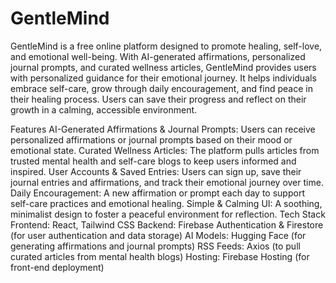# GentleMind

GentleMind is a free online platform designed to promote healing, self-love, and emotional well-being. With AI-generated affirmations, personalized journal prompts, and curated wellness articles, GentleMind provides users with personalized guidance for their emotional journey. It helps individuals embrace self-care, grow through daily encouragement, and find peace in their healing process. Users can save their progress and reflect on their growth in a calming, accessible environment.

Features
AI-Generated Affirmations & Journal Prompts: Users can receive personalized affirmations or journal prompts based on their mood or emotional state.
Curated Wellness Articles: The platform pulls articles from trusted mental health and self-care blogs to keep users informed and inspired.
User Accounts & Saved Entries: Users can sign up, save their journal entries and affirmations, and track their emotional journey over time.
Daily Encouragement: A new affirmation or prompt each day to support self-care practices and emotional healing.
Simple & Calming UI: A soothing, minimalist design to foster a peaceful environment for reflection.
Tech Stack
Frontend: React, Tailwind CSS
Backend: Firebase Authentication & Firestore (for user authentication and data storage)
AI Models: Hugging Face (for generating affirmations and journal prompts)
RSS Feeds: Axios (to pull curated articles from mental health blogs)
Hosting: Firebase Hosting (for front-end deployment)

